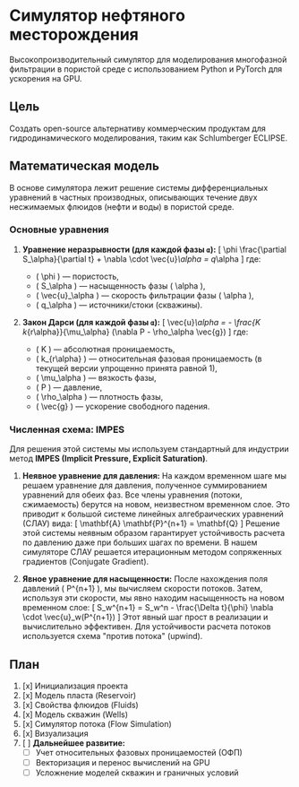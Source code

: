 # Симулятор нефтяного месторождения

Высокопроизводительный симулятор для моделирования многофазной фильтрации в пористой среде с использованием Python и PyTorch для ускорения на GPU.

## Цель

Создать open-source альтернативу коммерческим продуктам для гидродинамического моделирования, таким как Schlumberger ECLIPSE.

## Математическая модель

В основе симулятора лежит решение системы дифференциальных уравнений в частных производных, описывающих течение двух несжимаемых флюидов (нефти и воды) в пористой среде.

### Основные уравнения

1.  **Уравнение неразрывности (для каждой фазы `α`):**
    \[
    \phi \frac{\partial S_\alpha}{\partial t} + \nabla \cdot \vec{u}_\alpha = q_\alpha
    \]
    где:
    - \( \phi \) — пористость,
    - \( S_\alpha \) — насыщенность фазы \( \alpha \),
    - \( \vec{u}_\alpha \) — скорость фильтрации фазы \( \alpha \),
    - \( q_\alpha \) — источники/стоки (скважины).

2.  **Закон Дарси (для каждой фазы `α`):**
    \[
    \vec{u}_\alpha = - \frac{K k_{r\alpha}}{\mu_\alpha} (\nabla P - \rho_\alpha \vec{g})
    \]
    где:
    - \( K \) — абсолютная проницаемость,
    - \( k_{r\alpha} \) — относительная фазовая проницаемость (в текущей версии упрощенно принята равной 1),
    - \( \mu_\alpha \) — вязкость фазы,
    - \( P \) — давление,
    - \( \rho_\alpha \) — плотность фазы,
    - \( \vec{g} \) — ускорение свободного падения.

### Численная схема: IMPES

Для решения этой системы мы используем стандартный для индустрии метод **IMPES (Implicit Pressure, Explicit Saturation)**.

1.  **Неявное уравнение для давления:** На каждом временном шаге мы решаем уравнение для давления, полученное суммированием уравнений для обеих фаз. Все члены уравнения (потоки, сжимаемость) берутся на новом, неизвестном временном слое. Это приводит к большой системе линейных алгебраических уравнений (СЛАУ) вида:
    \[
    \mathbf{A} \mathbf{P}^{n+1} = \mathbf{Q}
    \]
    Решение этой системы неявным образом гарантирует устойчивость расчета по давлению даже при больших шагах по времени. В нашем симуляторе СЛАУ решается итерационным методом сопряженных градиентов (Conjugate Gradient).

2.  **Явное уравнение для насыщенности:** После нахождения поля давлений \( P^{n+1} \), мы вычисляем скорости потоков. Затем, используя эти скорости, мы явно находим насыщенность на новом временном слое:
    \[
    S_w^{n+1} = S_w^n - \frac{\Delta t}{\phi} \nabla \cdot \vec{u}_w(P^{n+1})
    \]
    Этот явный шаг прост в реализации и вычислительно эффективен. Для устойчивости расчета потоков используется схема "против потока" (upwind).

## План

1.  [x] Инициализация проекта
2.  [x] Модель пласта (Reservoir)
3.  [x] Свойства флюидов (Fluids)
4.  [x] Модель скважин (Wells)
5.  [x] Симулятор потока (Flow Simulation)
6.  [x] Визуализация
7.  [ ] **Дальнейшее развитие:**
    -   [ ] Учет относительных фазовых проницаемостей (ОФП)
    -   [ ] Векторизация и перенос вычислений на GPU
    -   [ ] Усложнение моделей скважин и граничных условий
